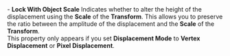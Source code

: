 <tr>
<td>- <strong>Lock With Object Scale</strong></td>
<td></td>
<td></td>
<td>Indicates whether to alter the height of the displacement using the <strong>Scale</strong> of the <strong>Transform</strong>. This allows you to preserve the ratio between the amplitude of the displacement and the <strong>Scale</strong> of the <strong>Transform</strong>.<br/>This property only appears if you set <strong>Displacement Mode</strong> to <strong>Vertex Displacement</strong> or <strong>Pixel Displacement</strong>.</td>
</tr>
